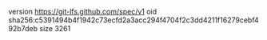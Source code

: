 version https://git-lfs.github.com/spec/v1
oid sha256:c5391494b4f1942c73ecfd2a3acc294f4704f2c3dd4211f16279cebf492b7deb
size 3261
